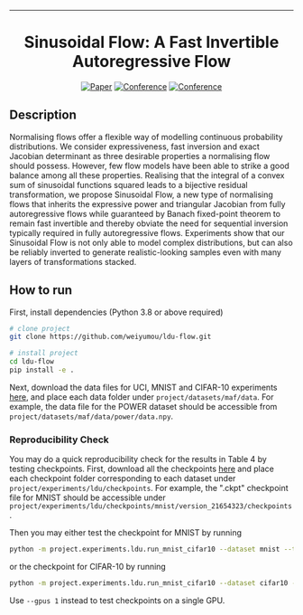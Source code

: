 ---

<div align="center"> 

# Sinusoidal Flow: A Fast Invertible Autoregressive Flow

[![Paper](http://img.shields.io/badge/PMLR-V157-B31B1B.svg)](https://proceedings.mlr.press/v157/wei21a.html)
[![Conference](http://img.shields.io/badge/ACML-2021-4b44ce.svg)](http://www.acml-conf.org/2021/)
[![Conference](http://img.shields.io/badge/Best%20Paper-greenyellow.svg)](http://www.acml-conf.org/2021/conference/awards/)

</div>

## Description

Normalising flows offer a flexible way of modelling continuous probability distributions. We consider expressiveness,
fast inversion and exact Jacobian determinant as three desirable properties a normalising flow should possess. However,
few flow models have been able to strike a good balance among all these properties. Realising that the integral of a
convex sum of sinusoidal functions squared leads to a bijective residual transformation, we propose Sinusoidal Flow, a
new type of normalising flows that inherits the expressive power and triangular Jacobian from fully autoregressive flows
while guaranteed by Banach fixed-point theorem to remain fast invertible and thereby obviate the need for sequential
inversion typically required in fully autoregressive flows. Experiments show that our Sinusoidal Flow is not only able
to model complex distributions, but can also be reliably inverted to generate realistic-looking samples even with many
layers of transformations stacked.

## How to run

First, install dependencies (Python 3.8 or above required)

```bash
# clone project   
git clone https://github.com/weiyumou/ldu-flow.git

# install project   
cd ldu-flow
pip install -e .
 ```   

Next, download the data files for UCI, MNIST and CIFAR-10
experiments [here](https://zenodo.org/record/1161203#.YCQJN5NKhTa), and place each data folder
under `project/datasets/maf/data`. For example, the data file for the POWER dataset should be accessible
from `project/datasets/maf/data/power/data.npy`.

### Reproducibility Check

You may do a quick reproducibility check for the results in Table 4 by testing checkpoints. First, download all the
checkpoints [here](https://1drv.ms/u/s!AqHACUDhxs0pgScZ7uErZBQxOl0w?e=3mVzEa) and place each checkpoint folder
corresponding to each dataset under `project/experiments/ldu/checkpoints`. For example, the ".ckpt" checkpoint file for
MNIST should be accessible under `project/experiments/ldu/checkpoints/mnist/version_21654323/checkpoints`.

Then you may either test the checkpoint for MNIST by running

```bash
python -m project.experiments.ldu.run_mnist_cifar10 --dataset mnist --test_checkpoints --gpus 0
```

or the checkpoint for CIFAR-10 by running

```bash
python -m project.experiments.ldu.run_mnist_cifar10 --dataset cifar10 --test_checkpoints --gpus 0
```

Use `--gpus 1` instead to test checkpoints on a single GPU.

[comment]: <> (### Model Training)

[comment]: <> (You may also run full training for the modules below. Add `--gpu` option to train on a single GPU. Please refer to each)

[comment]: <> (script for more command-line options.)

[comment]: <> ( ```bash)

[comment]: <> (# run_grid_gaussians_1d.py - reproduce parts of Figure 2 )

[comment]: <> (python -m project.experiments.run_grid_gaussians_1d --max_epochs 50)

[comment]: <> (# run_grid_gaussians_2d.py - reproduce parts of Figure 3)

[comment]: <> (python -m project.experiments.run_grid_gaussians_2d --modes_per_dim 5 --num_train 60000 --embed_dim 8 --conditioner ind --num_layers 8 --max_epochs 50)

[comment]: <> (# run_shapes_2d.py - reproduce parts of Figure 4)

[comment]: <> (python -m project.experiments.run_shapes_2d --num_train 90000 --embed_dim 4 --conditioner msk --num_layers 12 --max_epochs 50)

[comment]: <> (# run_uci.py - reproduce Table 2)

[comment]: <> (python -m project.experiments.run_uci --dataset power --embed_dim 4 --num_layers 16 --hid_dims 100 100 --weight_decay 0.0 --lr_decay 0.97 --max_epochs 100)

[comment]: <> (# run_mnist_cifar10.py - train models for MNIST)

[comment]: <> (python -m project.experiments.run_mnist_cifar10 --dataset mnist --conditioner atn --embed_dim 4 --num_layers 16 --multiplier 4 --weight_decay 0.0 --lr_decay 0.99 --batch_size 100 --max_epochs 230 --num_runs 5)

[comment]: <> (```)

[comment]: <> (## Imports)

[comment]: <> (This project is setup as a package which means you can now easily import any file into any other file like so:)

[comment]: <> (```python)

[comment]: <> (from project.datasets.mnist import mnist)

[comment]: <> (from project.lit_classifier_main import LitClassifier)

[comment]: <> (from pytorch_lightning import Trainer)

[comment]: <> (# model)

[comment]: <> (model = LitClassifier&#40;&#41;)

[comment]: <> (# data)

[comment]: <> (train, val, test = mnist&#40;&#41;)

[comment]: <> (# train)

[comment]: <> (trainer = Trainer&#40;&#41;)

[comment]: <> (trainer.fit&#40;model, train, val&#41;)

[comment]: <> (# test using the best model!)

[comment]: <> (trainer.test&#40;test_dataloaders=test&#41;)

[comment]: <> (```)

[comment]: <> (### Citation)

[comment]: <> (```)

[comment]: <> (@article{YourName,)

[comment]: <> (  title={Your Title},)

[comment]: <> (  author={Your team},)

[comment]: <> (  journal={Location},)

[comment]: <> (  year={Year})

[comment]: <> (})

[comment]: <> (```   )
